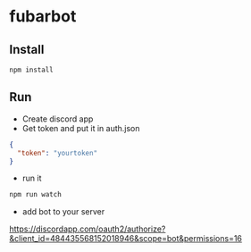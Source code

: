 # fubarbot

## Install 

``npm install``

## Run
* Create discord app
* Get token and put it in auth.json 
```json
{
  "token": "yourtoken"
}
```
* run it
```bash
npm run watch
```
* add bot to your server

https://discordapp.com/oauth2/authorize?&client_id=484435568152018946&scope=bot&permissions=16